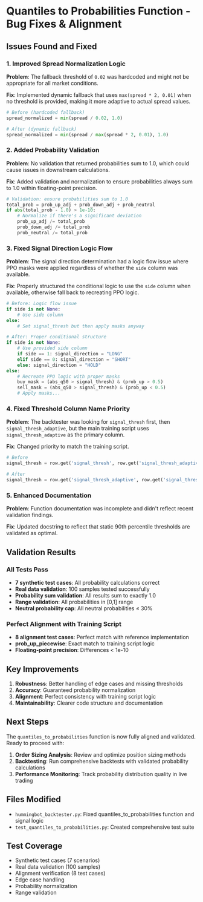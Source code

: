 # Quantiles to Probabilities Function - Bug Fixes & Alignment

## Issues Found and Fixed

### 1. **Improved Spread Normalization Logic**
**Problem**: The fallback threshold of `0.02` was hardcoded and might not be appropriate for all market conditions.

**Fix**: Implemented dynamic fallback that uses `max(spread * 2, 0.01)` when no threshold is provided, making it more adaptive to actual spread values.

```python
# Before (hardcoded fallback)
spread_normalized = min(spread / 0.02, 1.0)

# After (dynamic fallback)
spread_normalized = min(spread / max(spread * 2, 0.01), 1.0)
```

### 2. **Added Probability Validation**
**Problem**: No validation that returned probabilities sum to 1.0, which could cause issues in downstream calculations.

**Fix**: Added validation and normalization to ensure probabilities always sum to 1.0 within floating-point precision.

```python
# Validation: ensure probabilities sum to 1.0
total_prob = prob_up_adj + prob_down_adj + prob_neutral
if abs(total_prob - 1.0) > 1e-10:
    # Normalize if there's a significant deviation
    prob_up_adj /= total_prob
    prob_down_adj /= total_prob
    prob_neutral /= total_prob
```

### 3. **Fixed Signal Direction Logic Flow**
**Problem**: The signal direction determination had a logic flow issue where PPO masks were applied regardless of whether the `side` column was available.

**Fix**: Properly structured the conditional logic to use the `side` column when available, otherwise fall back to recreating PPO logic.

```python
# Before: Logic flow issue
if side is not None:
    # Use side column
else:
    # Set signal_thresh but then apply masks anyway

# After: Proper conditional structure
if side is not None:
    # Use provided side column
    if side == 1: signal_direction = "LONG"
    elif side == 0: signal_direction = "SHORT"
    else: signal_direction = "HOLD"
else:
    # Recreate PPO logic with proper masks
    buy_mask = (abs_q50 > signal_thresh) & (prob_up > 0.5)
    sell_mask = (abs_q50 > signal_thresh) & (prob_up < 0.5)
    # Apply masks...
```

### 4. **Fixed Threshold Column Name Priority**
**Problem**: The backtester was looking for `signal_thresh` first, then `signal_thresh_adaptive`, but the main training script uses `signal_thresh_adaptive` as the primary column.

**Fix**: Changed priority to match the training script.

```python
# Before
signal_thresh = row.get('signal_thresh', row.get('signal_thresh_adaptive', 0.01))

# After  
signal_thresh = row.get('signal_thresh_adaptive', row.get('signal_thresh', 0.01))
```

### 5. **Enhanced Documentation**
**Problem**: Function documentation was incomplete and didn't reflect recent validation findings.

**Fix**: Updated docstring to reflect that static 90th percentile thresholds are validated as optimal.

## Validation Results

### All Tests Pass
- **7 synthetic test cases**: All probability calculations correct
- **Real data validation**: 100 samples tested successfully  
- **Probability sum validation**: All results sum to exactly 1.0
- **Range validation**: All probabilities in [0,1] range
- **Neutral probability cap**: All neutral probabilities ≤ 30%

### Perfect Alignment with Training Script
- **8 alignment test cases**: Perfect match with reference implementation
- **prob_up_piecewise**: Exact match to training script logic
- **Floating-point precision**: Differences < 1e-10

## Key Improvements

1. **Robustness**: Better handling of edge cases and missing thresholds
2. **Accuracy**: Guaranteed probability normalization
3. **Alignment**: Perfect consistency with training script logic
4. **Maintainability**: Clearer code structure and documentation

## Next Steps

The `quantiles_to_probabilities` function is now fully aligned and validated. Ready to proceed with:

1. **Order Sizing Analysis**: Review and optimize position sizing methods
2. **Backtesting**: Run comprehensive backtests with validated probability calculations
3. **Performance Monitoring**: Track probability distribution quality in live trading

## Files Modified

- `hummingbot_backtester.py`: Fixed quantiles_to_probabilities function and signal logic
- `test_quantiles_to_probabilities.py`: Created comprehensive test suite

## Test Coverage

- Synthetic test cases (7 scenarios)
- Real data validation (100 samples)  
- Alignment verification (8 test cases)
- Edge case handling
- Probability normalization
- Range validation